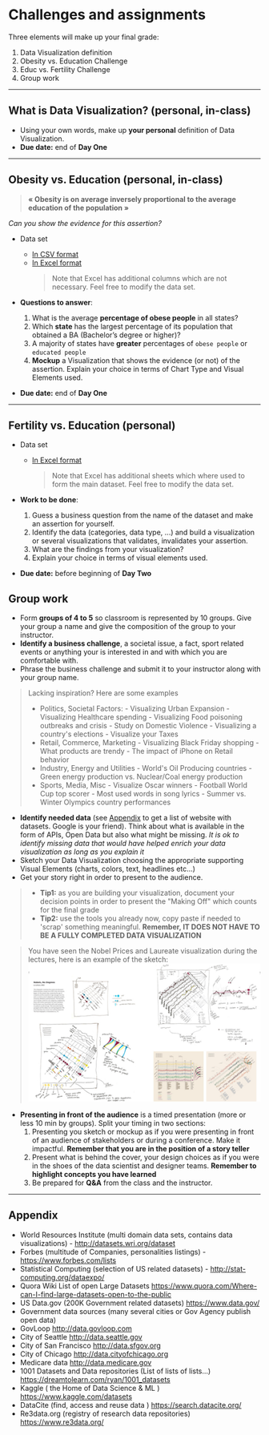# Challenges and assignments
Three elements will make up your final grade:
1. Data Visualization definition
2. Obesity vs. Education Challenge
3. Educ vs. Fertility Challenge
3. Group work
---

## What is Data Visualization?  (personal, in-class)
+ Using your own words, make up **your personal** definition of Data Visualization.
+ **Due date:** end of **Day One**
---

## Obesity vs. Education   (personal, in-class)
> **« Obesity is on average inversely proportional to the average education of the population »**

*Can you show the evidence for this assertion?*

+ Data set
  - [In CSV format](data/ObesityvsEducation.csv)  
  - [In Excel format](data/ObesityvsEducation.xlsx)  
    > Note that Excel has additional columns which are not necessary. Feel free to modify the data set.

+  **Questions to answer**:
    1. What is the average **percentage of obese people** in all states?
    2. Which **state** has the largest percentage of its population that obtained a BA (Bachelor’s degree or higher)?
    3. A majority of states have **greater** percentages of `obese people` or `educated people`
    4. **Mockup** a Visualization that shows the evidence (or not) of the assertion. Explain your choice in terms of Chart Type and Visual Elements used.

+ **Due date:** end of **Day One**
---
## Fertility vs. Education (personal)
+ Data set
  - [In Excel format](data/Educ-Fertility.xls)  
    > Note that Excel has additional sheets which where used to form the main dataset. Feel free to modify the data set.  

+  **Work to be done**:
    1. Guess a business question from the name of the dataset and make an assertion for yourself.
    2. Identify the data (categories, data type, ...) and build a visualization or several visualizations that validates, invalidates your assertion.
    3. What are the findings from your visualization?
    4. Explain your choice in terms of visual elements used.

+ **Due date:** before beginning of **Day Two**

## Group work
+ Form **groups of 4 to 5** so classroom is represented by 10 groups. Give your group a name and give the composition of the group to your instructor.
+ **Identify a business challenge**, a societal issue, a fact, sport related events or anything your is interested in and with which you are comfortable with.
+ Phrase the business challenge and submit it to your instructor along with your group name.
> Lacking inspiration? Here are some examples
> - Politics, Societal Factors:
      - Visualizing Urban Expansion
      - Visualizing Healthcare spending
      - Visualizing Food poisoning outbreaks and crisis
      - Study on Domestic Violence
      - Visualizing a country's elections
      - Visualize your Taxes
> - Retail, Commerce, Marketing
      - Visualizing Black Friday shopping
      - What products are trendy
      - The impact of iPhone on Retail behavior
> - Industry, Energy and Utilities
      - World's Oil Producing countries
      - Green energy production vs. Nuclear/Coal energy production
> - Sports, Media, Misc
      - Visualize Oscar winners
      - Football World Cup top scorer
      - Most used words in song lyrics
      - Summer vs. Winter Olympics country performances

+ **Identify needed data** (see [Appendix](#Appendix) to get a list of website with datasets. Google is your friend). Think about what is available in the form of APIs, Open Data but also what might be missing. *It is ok to identify missing data that would have helped enrich your data visualization as long as you explain it*  
+ Sketch your Data Visualization choosing the appropriate supporting Visual Elements (charts, colors, text, headlines etc...)
+ Get your story right in order to present to the audience.

> + **Tip1:** as you are building your visualization, document your decision points in order to present the "Making Off" which counts for the final grade  
> + **Tip2:** use the tools you already now, copy paste if needed to 'scrap' something meaningful. **Remember, IT DOES NOT HAVE TO BE A FULLY COMPLETED DATA VISUALIZATION**  

> You have seen the Nobel Prices and Laureate visualization during the lectures, here is an example of the sketch:
![](assets/markdown-img-paste-20181119160859873.png)

+ **Presenting in front of the audience** is a timed presentation (more or less 10 min by groups). Split your timing in two sections:
    1. Presenting you sketch or mockup as if you were presenting in front of an audience of stakeholders or during a conference. Make it impactful. **Remember that you are in the position of a story teller**
    2. Present what is behind the cover, your design choices as if you were in the shoes of the data scientist and designer teams. **Remember to highlight concepts you have learned**
    3. Be prepared for **Q&A** from the class and the instructor.
---

## Appendix
+ World Resources Institute (multi domain data sets, contains data visualizations) - http://datasets.wri.org/dataset
+ Forbes (multitude of Companies, personalities listings) - https://www.forbes.com/lists
+ Statistical Computing (selection of US related datasets) - http://stat-computing.org/dataexpo/
+ Quora Wiki List of open Large Datasets https://www.quora.com/Where-can-I-find-large-datasets-open-to-the-public
+ US Data.gov (200K Government related datasets) https://www.data.gov/
+ Government data sources (many several cities or Gov Agency publish open data)
+ GovLoop http://data.govloop.com
+ City of Seattle http://data.seattle.gov
+ City of San Francisco http://data.sfgov.org
+ City of Chicago http://data.cityofchicago.org
+ Medicare data  http://data.medicare.gov
+ 1001 Datasets and Data repositories (List of lists of lists...) https://dreamtolearn.com/ryan/1001_datasets
+ Kaggle ( the Home of Data Science & ML ) https://www.kaggle.com/datasets
+ DataCite (find, access and reuse data ) https://search.datacite.org/
+ Re3data.org (registry of research data repositories) https://www.re3data.org/
